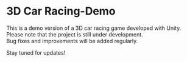 # 3D Car Racing-Demo

This is a demo version of a 3D car racing game developed with Unity.  
Please note that the project is still under development.  
Bug fixes and improvements will be added regularly.

Stay tuned for updates!
